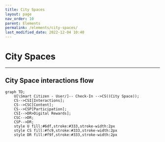 ```yaml
---
title: City Spaces
layout: page
nav_order: 10
parent: Elements
permalink: /elements/city-spaces/
last_modified_date: 2022-12-04 10:40
---
```


# City Spaces

----------------

## City Space interactions flow

```mermaid
graph TD;
    U[\Smart Citizen - User/]-- Check-In -->CS((City Space));
    CS-->CSI[Interactions];
    CS-->CSC[Content];
    CS-->CSP[Participation];
    CSI-->DR>Digital Rewards];
    CSC-->DR;
    CSP-->DR;
    style U fill:#6df,stroke:#333,stroke-width:2px
    style CS fill:#fc9,stroke:#333,stroke-width:2px
    style DR fill:#f9f,stroke:#333,stroke-width:2px
```
